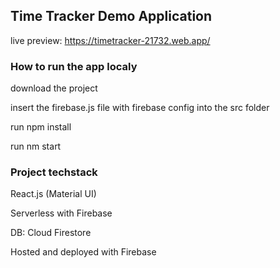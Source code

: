 ## Time Tracker Demo Application

live preview:
https://timetracker-21732.web.app/

### How to run the app localy

download the project

insert the firebase.js file with firebase config into the src folder

run npm install

run nm start

### Project techstack

React.js
(Material UI)

Serverless with Firebase 

DB: Cloud Firestore

Hosted and deployed with Firebase 

